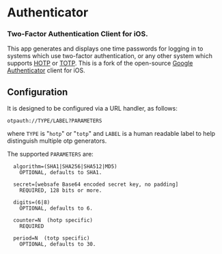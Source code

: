 # Authenticator
### Two-Factor Authentication Client for iOS.


This app generates and displays one time passwords for logging in to systems which use two-factor authentication, or any other system which supports [HOTP](http://tools.ietf.org/html/rfc4226) or [TOTP](http://tools.ietf.org/html/rfc6238). This is a fork of the open-source [Google Authenticator](https://code.google.com/p/google-authenticator/) client for iOS.

## Configuration

It is designed to be configured via a URL handler, as follows:

    otpauth://TYPE/LABEL?PARAMETERS

where `TYPE` is "`hotp`" or "`totp`" and `LABEL` is a human readable label to help distinguish multiple otp generators.

The supported `PARAMETERS` are:

```
  algorithm=(SHA1|SHA256|SHA512|MD5)
    OPTIONAL, defaults to SHA1.

  secret=[websafe Base64 encoded secret key, no padding]
    REQUIRED, 128 bits or more.

  digits=(6|8)
    OPTIONAL, defaults to 6.

  counter=N  (hotp specific)
    REQUIRED

  period=N  (totp specific)
    OPTIONAL, defaults to 30.
```
